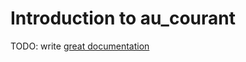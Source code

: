 # Introduction to au_courant

TODO: write [great documentation](http://jacobian.org/writing/what-to-write/)
